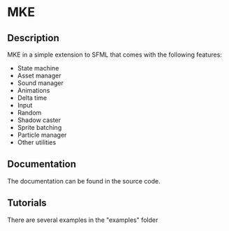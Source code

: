 # MKE

## Description

MKE in a simple extension to SFML that comes with the following features:
- State machine
- Asset manager
- Sound manager
- Animations 
- Delta time
- Input
- Random 
- Shadow caster
- Sprite batching 
- Particle manager
- Other utilities

## Documentation
The documentation can be found in the source code. 

## Tutorials
There are several examples in the "examples" folder
